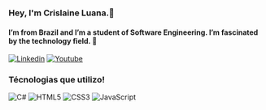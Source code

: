 ### Hey, I'm Crislaine Luana.👋

#### I’m from Brazil and I’m a student of Software Engineering. I’m fascinated by the technology field. 🧠

[![Linkedin](https://img.shields.io/badge/LinkedIn-0077B5?style=for-the-badge&logo=linkedin&logoColor=white)](https://www.linkedin.com/in/crislaine-paula-8a36b368/)
[![Youtube](https://img.shields.io/badge/YouTube-FF0000?style=for-the-badge&logo=youtube&logoColor=white)](https://www.youtube.com/channel/UCXpt0pR8Qo5C67Y--xQpJAQ)
### Técnologias que utilizo! 

<div style="display: inline_block" >
    <img aling="center" alt="C#" src="https://img.shields.io/badge/C%23-239120?style=for-the-badge&logo=c-sharp&logoColor=white" />
    <img aling="center" alt="HTML5" src="https://img.shields.io/badge/HTML5-E34F26?style=for-the-badge&logo=html5&logoColor=white" />
    <img aling="center" alt="CSS3" src="https://img.shields.io/badge/CSS3-1572B6?style=for-the-badge&logo=css3&logoColor=white" />
    <img aling="center" alt="JavaScript" src="https://img.shields.io/badge/JavaScript-F7DF1E?style=for-the-badge&logo=javascript&logoColor=black" />
</div>

